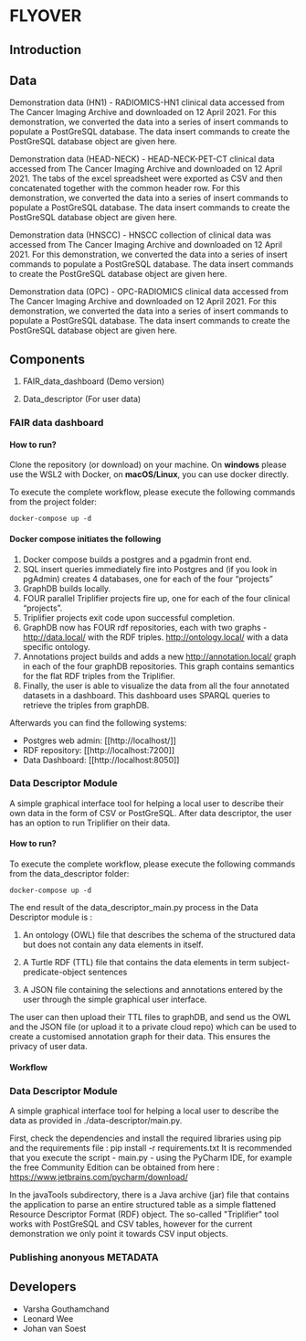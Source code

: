 # FLYOVER

## Introduction

## Data

Demonstration data (HN1) - RADIOMICS-HN1 clinical data accessed from The Cancer Imaging Archive and downloaded on 12 April 2021. For this demonstration, we converted the data into a series of insert commands to populate a PostGreSQL database. The data insert commands to create the PostGreSQL database object are given here.

Demonstration data (HEAD-NECK) - HEAD-NECK-PET-CT clinical data accessed from The Cancer Imaging Archive and downloaded on 12 April 2021. The tabs of the excel spreadsheet were exported as CSV and then concatenated together with the common header row. For this demonstration, we converted the data into a series of insert commands to populate a PostGreSQL database. The data insert commands to create the PostGreSQL database object are given here.

Demonstration data (HNSCC) - HNSCC collection of clinical data was accessed from The Cancer Imaging Archive and downloaded on 12 April 2021. For this demonstration, we converted the data into a series of insert commands to populate a PostGreSQL database. The data insert commands to create the PostGreSQL database object are given here.

Demonstration data (OPC) - OPC-RADIOMICS clinical data accessed from The Cancer Imaging Archive and downloaded on 12 April 2021. For this demonstration, we converted the data into a series of insert commands to populate a PostGreSQL database. The data insert commands to create the PostGreSQL database object are given here.


## Components
1. FAIR_data_dashboard (Demo version)

2. Data_descriptor (For user data)

### FAIR data dashboard

#### How to run?
Clone the repository (or download) on your machine. On **windows** please use the WSL2 with Docker, on **macOS/Linux**, you can use docker directly.

To execute the complete workflow, please execute the following commands from the project folder:
```
docker-compose up -d
```
#### Docker compose initiates the following
1. Docker compose builds a postgres and a pgadmin front end.
2. SQL insert queries immediately fire into Postgres and (if you look in pgAdmin) creates 4 databases, one for each of the four “projects”
3. GraphDB builds locally.
4. FOUR parallel Triplifier projects fire up, one for each of the four clinical “projects”.
5. Triplifier projects exit code upon successful completion.
6. GraphDB now has FOUR rdf repositories, each with two graphs - 
    <http://data.local/> with the RDF triples.
    <http://ontology.local/> with a data specific ontology.
7. Annotations project builds and adds a new <http://annotation.local/> graph in each of the four graphDB repositories. This graph contains semantics for the flat RDF triples from the Triplifier.
8. Finally, the user is able to visualize the data from all the four annotated datasets in a dashboard. This dashboard uses SPARQL queries to retrieve the triples from graphDB.

Afterwards you can find the following systems:
* Postgres web admin: [[http://localhost/]]
* RDF repository: [[http://localhost:7200]]
* Data Dashboard: [[http://localhost:8050]]


### Data Descriptor Module
A simple graphical interface tool for helping a local user to describe their own data in the form of CSV or PostGreSQL. After data descriptor, the user has an option to run Triplifier on their data. 

#### How to run?

To execute the complete workflow, please execute the following commands from the data_descriptor folder:
```
docker-compose up -d
```
The end result of the data_descriptor_main.py process in the Data Descriptor module is :

1) An ontology (OWL) file that describes the schema of the structured data but does not contain any data elements in itself.

2) A Turtle RDF (TTL) file that contains the data elements in term subject-predicate-object sentences

3) A JSON file containing the selections and annotations entered by the user through the simple graphical user interface.

The user can then upload their TTL files to graphDB, and send us the OWL and the JSON file (or upload it to a private cloud repo) which can be used to create a customised annotation graph for their data. This ensures the privacy of user data.

#### Workflow


### Data Descriptor Module

A simple graphical interface tool for helping a local user to describe the data as provided in ./data-descriptor/main.py. 

First, check the dependencies and install the required libraries using pip and the requirements file :
pip install -r requirements.txt
It is recommended that you execute the script - main.py - using the PyCharm IDE, for example the free Community Edition can be obtained from here : https://www.jetbrains.com/pycharm/download/

In the javaTools subdirectory, there is a Java archive (jar) file that contains the application to parse an entire structured table as a simple flattened Resource Descriptor Format (RDF) object. The so-called "Triplifier" tool works with PostGreSQL and CSV tables, however for the current demonstration we only point it towards CSV input objects.



### Publishing anonyous METADATA


## Developers
- Varsha Gouthamchand
- Leonard Wee
- Johan van Soest



